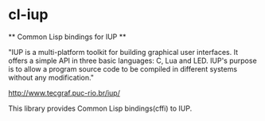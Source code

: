 cl-iup
======

** Common Lisp bindings for IUP **

"IUP is a multi-platform toolkit for building graphical user interfaces. 
It offers a simple API in three basic languages: C, Lua and LED. IUP's purpose is to allow a program source code to be compiled in different systems without any modification."

<a href='http://www.tecgraf.puc-rio.br/iup/'> http://www.tecgraf.puc-rio.br/iup/ </a>


This library provides Common Lisp bindings(cffi) to IUP.



